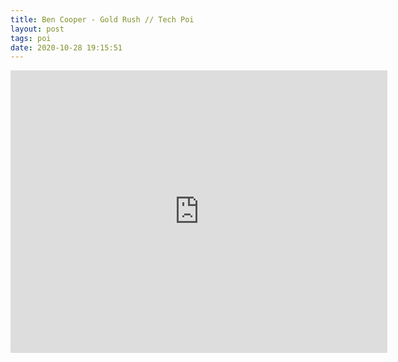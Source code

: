 ```yaml
---
title: Ben Cooper - Gold Rush // Tech Poi
layout: post
tags: poi
date: 2020-10-28 19:15:51
---
```

<iframe width="603" height="452" src="https://www.youtube.com/embed/lbHsLGAVSFI" frameborder="0" allowfullscreen="true"></iframe>
